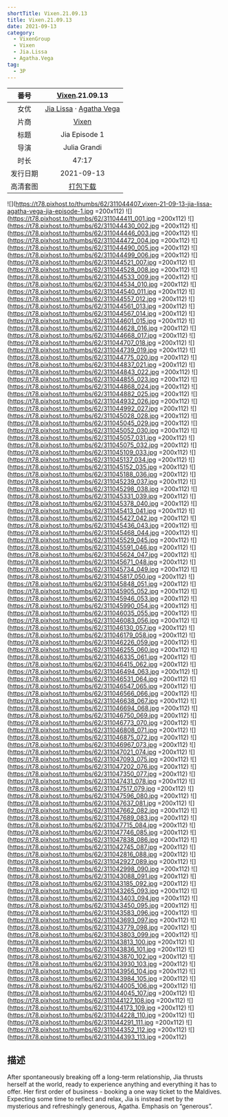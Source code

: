 ```yaml
---
shortTitle: Vixen.21.09.13
title: Vixen.21.09.13
date: 2021-09-13
category:
  - VixenGroup
  - Vixen
  - Jia.Lissa
  - Agatha.Vega
tag:
  - 3P
---
```



番号 | [Vixen](/category/Vixen/).21.09.13
:-: | :-: 
女优 | [Jia Lissa](/category/Jia.Lissa/) · [Agatha Vega](/category/Agatha.Vega/)
片商 | [Vixen](/category/Vixen/)
标题 | Jia Episode 1
导演 | Julia Grandi
时长 | 47:17
发行日期 | 2021-09-13
高清套图 | [打包下载](https://pixhost.to/gallery/M7bxN/download)

![](https://t78.pixhost.to/thumbs/62/311044407_vixen-21-09-13-jia-lissa-agatha-vega-jia-episode-1.jpg =200x112)
![](https://t78.pixhost.to/thumbs/62/311044411_001.jpg =200x112)
![](https://t78.pixhost.to/thumbs/62/311044430_002.jpg =200x112)
![](https://t78.pixhost.to/thumbs/62/311044446_003.jpg =200x112)
![](https://t78.pixhost.to/thumbs/62/311044472_004.jpg =200x112)
![](https://t78.pixhost.to/thumbs/62/311044490_005.jpg =200x112)
![](https://t78.pixhost.to/thumbs/62/311044499_006.jpg =200x112)
![](https://t78.pixhost.to/thumbs/62/311044521_007.jpg =200x112)
![](https://t78.pixhost.to/thumbs/62/311044528_008.jpg =200x112)
![](https://t78.pixhost.to/thumbs/62/311044533_009.jpg =200x112)
![](https://t78.pixhost.to/thumbs/62/311044534_010.jpg =200x112)
![](https://t78.pixhost.to/thumbs/62/311044540_011.jpg =200x112)
![](https://t78.pixhost.to/thumbs/62/311044557_012.jpg =200x112)
![](https://t78.pixhost.to/thumbs/62/311044561_013.jpg =200x112)
![](https://t78.pixhost.to/thumbs/62/311044567_014.jpg =200x112)
![](https://t78.pixhost.to/thumbs/62/311044601_015.jpg =200x112)
![](https://t78.pixhost.to/thumbs/62/311044628_016.jpg =200x112)
![](https://t78.pixhost.to/thumbs/62/311044668_017.jpg =200x112)
![](https://t78.pixhost.to/thumbs/62/311044707_018.jpg =200x112)
![](https://t78.pixhost.to/thumbs/62/311044739_019.jpg =200x112)
![](https://t78.pixhost.to/thumbs/62/311044775_020.jpg =200x112)
![](https://t78.pixhost.to/thumbs/62/311044837_021.jpg =200x112)
![](https://t78.pixhost.to/thumbs/62/311044843_022.jpg =200x112)
![](https://t78.pixhost.to/thumbs/62/311044855_023.jpg =200x112)
![](https://t78.pixhost.to/thumbs/62/311044868_024.jpg =200x112)
![](https://t78.pixhost.to/thumbs/62/311044882_025.jpg =200x112)
![](https://t78.pixhost.to/thumbs/62/311044932_026.jpg =200x112)
![](https://t78.pixhost.to/thumbs/62/311044992_027.jpg =200x112)
![](https://t78.pixhost.to/thumbs/62/311045028_028.jpg =200x112)
![](https://t78.pixhost.to/thumbs/62/311045045_029.jpg =200x112)
![](https://t78.pixhost.to/thumbs/62/311045052_030.jpg =200x112)
![](https://t78.pixhost.to/thumbs/62/311045057_031.jpg =200x112)
![](https://t78.pixhost.to/thumbs/62/311045075_032.jpg =200x112)
![](https://t78.pixhost.to/thumbs/62/311045109_033.jpg =200x112)
![](https://t78.pixhost.to/thumbs/62/311045137_034.jpg =200x112)
![](https://t78.pixhost.to/thumbs/62/311045152_035.jpg =200x112)
![](https://t78.pixhost.to/thumbs/62/311045188_036.jpg =200x112)
![](https://t78.pixhost.to/thumbs/62/311045239_037.jpg =200x112)
![](https://t78.pixhost.to/thumbs/62/311045298_038.jpg =200x112)
![](https://t78.pixhost.to/thumbs/62/311045331_039.jpg =200x112)
![](https://t78.pixhost.to/thumbs/62/311045378_040.jpg =200x112)
![](https://t78.pixhost.to/thumbs/62/311045413_041.jpg =200x112)
![](https://t78.pixhost.to/thumbs/62/311045427_042.jpg =200x112)
![](https://t78.pixhost.to/thumbs/62/311045436_043.jpg =200x112)
![](https://t78.pixhost.to/thumbs/62/311045468_044.jpg =200x112)
![](https://t78.pixhost.to/thumbs/62/311045529_045.jpg =200x112)
![](https://t78.pixhost.to/thumbs/62/311045591_046.jpg =200x112)
![](https://t78.pixhost.to/thumbs/62/311045624_047.jpg =200x112)
![](https://t78.pixhost.to/thumbs/62/311045671_048.jpg =200x112)
![](https://t78.pixhost.to/thumbs/62/311045734_049.jpg =200x112)
![](https://t78.pixhost.to/thumbs/62/311045817_050.jpg =200x112)
![](https://t78.pixhost.to/thumbs/62/311045848_051.jpg =200x112)
![](https://t78.pixhost.to/thumbs/62/311045905_052.jpg =200x112)
![](https://t78.pixhost.to/thumbs/62/311045946_053.jpg =200x112)
![](https://t78.pixhost.to/thumbs/62/311045990_054.jpg =200x112)
![](https://t78.pixhost.to/thumbs/62/311046035_055.jpg =200x112)
![](https://t78.pixhost.to/thumbs/62/311046083_056.jpg =200x112)
![](https://t78.pixhost.to/thumbs/62/311046130_057.jpg =200x112)
![](https://t78.pixhost.to/thumbs/62/311046179_058.jpg =200x112)
![](https://t78.pixhost.to/thumbs/62/311046226_059.jpg =200x112)
![](https://t78.pixhost.to/thumbs/62/311046255_060.jpg =200x112)
![](https://t78.pixhost.to/thumbs/62/311046335_061.jpg =200x112)
![](https://t78.pixhost.to/thumbs/62/311046415_062.jpg =200x112)
![](https://t78.pixhost.to/thumbs/62/311046494_063.jpg =200x112)
![](https://t78.pixhost.to/thumbs/62/311046531_064.jpg =200x112)
![](https://t78.pixhost.to/thumbs/62/311046547_065.jpg =200x112)
![](https://t78.pixhost.to/thumbs/62/311046566_066.jpg =200x112)
![](https://t78.pixhost.to/thumbs/62/311046638_067.jpg =200x112)
![](https://t78.pixhost.to/thumbs/62/311046694_068.jpg =200x112)
![](https://t78.pixhost.to/thumbs/62/311046750_069.jpg =200x112)
![](https://t78.pixhost.to/thumbs/62/311046773_070.jpg =200x112)
![](https://t78.pixhost.to/thumbs/62/311046808_071.jpg =200x112)
![](https://t78.pixhost.to/thumbs/62/311046875_072.jpg =200x112)
![](https://t78.pixhost.to/thumbs/62/311046967_073.jpg =200x112)
![](https://t78.pixhost.to/thumbs/62/311047021_074.jpg =200x112)
![](https://t78.pixhost.to/thumbs/62/311047093_075.jpg =200x112)
![](https://t78.pixhost.to/thumbs/62/311047202_076.jpg =200x112)
![](https://t78.pixhost.to/thumbs/62/311047350_077.jpg =200x112)
![](https://t78.pixhost.to/thumbs/62/311047431_078.jpg =200x112)
![](https://t78.pixhost.to/thumbs/62/311047517_079.jpg =200x112)
![](https://t78.pixhost.to/thumbs/62/311047596_080.jpg =200x112)
![](https://t78.pixhost.to/thumbs/62/311047637_081.jpg =200x112)
![](https://t78.pixhost.to/thumbs/62/311047662_082.jpg =200x112)
![](https://t78.pixhost.to/thumbs/62/311047689_083.jpg =200x112)
![](https://t78.pixhost.to/thumbs/62/311047715_084.jpg =200x112)
![](https://t78.pixhost.to/thumbs/62/311047746_085.jpg =200x112)
![](https://t78.pixhost.to/thumbs/62/311047838_086.jpg =200x112)
![](https://t78.pixhost.to/thumbs/62/311042745_087.jpg =200x112)
![](https://t78.pixhost.to/thumbs/62/311042816_088.jpg =200x112)
![](https://t78.pixhost.to/thumbs/62/311042927_089.jpg =200x112)
![](https://t78.pixhost.to/thumbs/62/311042998_090.jpg =200x112)
![](https://t78.pixhost.to/thumbs/62/311043088_091.jpg =200x112)
![](https://t78.pixhost.to/thumbs/62/311043185_092.jpg =200x112)
![](https://t78.pixhost.to/thumbs/62/311043265_093.jpg =200x112)
![](https://t78.pixhost.to/thumbs/62/311043403_094.jpg =200x112)
![](https://t78.pixhost.to/thumbs/62/311043450_095.jpg =200x112)
![](https://t78.pixhost.to/thumbs/62/311043583_096.jpg =200x112)
![](https://t78.pixhost.to/thumbs/62/311043693_097.jpg =200x112)
![](https://t78.pixhost.to/thumbs/62/311043779_098.jpg =200x112)
![](https://t78.pixhost.to/thumbs/62/311043803_099.jpg =200x112)
![](https://t78.pixhost.to/thumbs/62/311043813_100.jpg =200x112)
![](https://t78.pixhost.to/thumbs/62/311043836_101.jpg =200x112)
![](https://t78.pixhost.to/thumbs/62/311043870_102.jpg =200x112)
![](https://t78.pixhost.to/thumbs/62/311043930_103.jpg =200x112)
![](https://t78.pixhost.to/thumbs/62/311043956_104.jpg =200x112)
![](https://t78.pixhost.to/thumbs/62/311043984_105.jpg =200x112)
![](https://t78.pixhost.to/thumbs/62/311044005_106.jpg =200x112)
![](https://t78.pixhost.to/thumbs/62/311044045_107.jpg =200x112)
![](https://t78.pixhost.to/thumbs/62/311044127_108.jpg =200x112)
![](https://t78.pixhost.to/thumbs/62/311044173_109.jpg =200x112)
![](https://t78.pixhost.to/thumbs/62/311044228_110.jpg =200x112)
![](https://t78.pixhost.to/thumbs/62/311044291_111.jpg =200x112)
![](https://t78.pixhost.to/thumbs/62/311044352_112.jpg =200x112)
![](https://t78.pixhost.to/thumbs/62/311044393_113.jpg =200x112)

## 描述

After spontaneously breaking off a long-term relationship, Jia thrusts herself at the world, ready to experience anything and everything it has to offer. Her first order of business - booking a one way ticket to the Maldives. Expecting some time to reflect and relax, Jia is instead met by the mysterious and refreshingly generous, Agatha. Emphasis on “generous”.